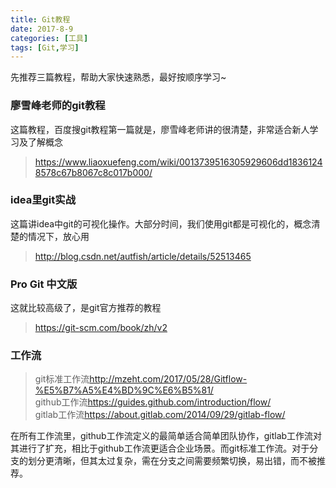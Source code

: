 ```yaml
---
title: Git教程
date: 2017-8-9
categories: [工具]
tags: [Git,学习]
---
```

先推荐三篇教程，帮助大家快速熟悉，最好按顺序学习~  

### 廖雪峰老师的git教程
这篇教程，百度搜git教程第一篇就是，廖雪峰老师讲的很清楚，非常适合新人学习及了解概念   
> <https://www.liaoxuefeng.com/wiki/0013739516305929606dd18361248578c67b8067c8c017b000/>

### idea里git实战
这篇讲idea中git的可视化操作。大部分时间，我们使用git都是可视化的，概念清楚的情况下，放心用   
> <http://blog.csdn.net/autfish/article/details/52513465>

<!-- more -->

### Pro Git 中文版
这就比较高级了，是git官方推荐的教程
> <https://git-scm.com/book/zh/v2>

### 工作流
> git标准工作流<http://mzeht.com/2017/05/28/Gitflow-%E5%B7%A5%E4%BD%9C%E6%B5%81/>  
github工作流<https://guides.github.com/introduction/flow/>  
gitlab工作流<https://about.gitlab.com/2014/09/29/gitlab-flow/>  

在所有工作流里，github工作流定义的最简单适合简单团队协作，gitlab工作流对其进行了扩充，相比于github工作流更适合企业场景。而git标准工作流。对于分支的划分更清晰，但其太过复杂，需在分支之间需要频繁切换，易出错，而不被推荐。


